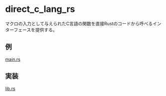# direct_c_lang_rs
マクロの入力として与えられたC言語の関数を直接Rustのコードから呼べるインターフェースを提供する。

## 例
[main.rs](https://github.com/lemolatoon/direct_c_lang_rs/blob/master/direct_c_lang_sample/src/main.rs)

## 実装
[lib.rs](https://github.com/lemolatoon/direct_c_lang_rs/blob/master/direct_c_lang/src/lib.rs)
